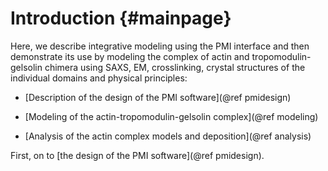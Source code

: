 Introduction {#mainpage}
============

Here, we describe integrative modeling using the PMI interface and then
demonstrate its use by modeling the complex of actin and tropomodulin-gelsolin
chimera using SAXS, EM, crosslinking, crystal structures of the individual
domains and physical principles:

- [Description of the design of the PMI software](@ref pmidesign)

- [Modeling of the actin-tropomodulin-gelsolin complex](@ref modeling)

- [Analysis of the actin complex models and deposition](@ref analysis)

First, on to [the design of the PMI software](@ref pmidesign).
